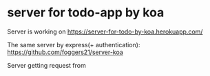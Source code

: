 # server for todo-app by koa

Server is working on https://server-for-todo-by-koa.herokuapp.com/

The same server by express(+ authentication): https://github.com/foggers21/server-koa

Server getting request from 

